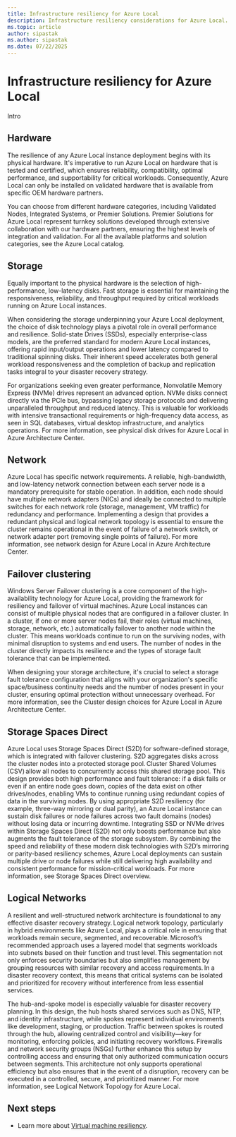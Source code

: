 ```yaml
---
title: Infrastructure resiliency for Azure Local
description: Infrastructure resiliency considerations for Azure Local.
ms.topic: article
author: sipastak
ms.author: sipastak
ms.date: 07/22/2025
---
```


# Infrastructure resiliency for Azure Local

Intro

## Hardware

The resilience of any Azure Local instance deployment begins with its physical hardware. It's imperative to run Azure Local on hardware that is tested and certified, which ensures reliability, compatibility, optimal performance, and supportability for critical workloads. Consequently, Azure Local can only be installed on validated hardware that is available from specific OEM hardware partners.  

You can choose from different hardware categories, including Validated Nodes, Integrated Systems, or Premier Solutions. Premier Solutions for Azure Local represent turnkey solutions developed through extensive collaboration with our hardware partners, ensuring the highest levels of integration and validation. For all the available platforms and solution categories, see the Azure Local catalog.  

## Storage  

Equally important to the physical hardware is the selection of high-performance, low-latency disks. Fast storage is essential for maintaining the responsiveness, reliability, and throughput required by critical workloads running on Azure Local instances.  

When considering the storage underpinning your Azure Local deployment, the choice of disk technology plays a pivotal role in overall performance and resilience. Solid-state Drives (SSDs), especially enterprise-class models, are the preferred standard for modern Azure Local instances, offering rapid input/output operations and lower latency compared to traditional spinning disks. Their inherent speed accelerates both general workload responsiveness and the completion of backup and replication tasks integral to your disaster recovery strategy.

For organizations seeking even greater performance, Nonvolatile Memory Express (NVMe) drives represent an advanced option. NVMe disks connect directly via the PCIe bus, bypassing legacy storage protocols and delivering unparalleled throughput and reduced latency. This is valuable for workloads with intensive transactional requirements or high-frequency data access, as seen in SQL databases, virtual desktop infrastructure, and analytics operations. For more information, see physical disk drives for Azure Local in Azure Architecture Center.

## Network  

Azure Local has specific network requirements. A reliable, high-bandwidth, and low-latency network connection between each server node is a mandatory prerequisite for stable operation. In addition, each node should have multiple network adapters (NICs) and ideally be connected to multiple switches for each network role (storage, management, VM traffic) for redundancy and performance. Implementing a design that provides a redundant physical and logical network topology is essential to ensure the cluster remains operational in the event of failure of a network switch, or network adapter port (removing single points of failure). For more information, see network design for Azure Local in Azure Architecture Center.  

## Failover clustering  

Windows Server Failover clustering is a core component of the high-availability technology for Azure Local, providing the framework for resiliency and failover of virtual machines. Azure Local instances can consist of multiple physical nodes that are configured in a failover cluster. In a cluster, if one or more server nodes fail, their roles (virtual machines, storage, network, etc.) automatically failover to another node within the cluster. This means workloads continue to run on the surviving nodes, with minimal disruption to systems and end users. The number of nodes in the cluster directly impacts its resilience and the types of storage fault tolerance that can be implemented.  

When designing your storage architecture, it's crucial to select a storage fault tolerance configuration that aligns with your organization's specific space/business continuity needs and the number of nodes present in your cluster, ensuring optimal protection without unnecessary overhead. For more information, see the Cluster design choices for Azure Local in Azure Architecture Center.  

## Storage Spaces Direct

Azure Local uses Storage Spaces Direct (S2D) for software-defined storage, which is integrated with failover clustering. S2D aggregates disks across the cluster nodes into a protected storage pool. Cluster Shared Volumes (CSV) allow all nodes to concurrently access this shared storage pool. This design provides both high performance and fault tolerance: if a disk fails or even if an entire node goes down, copies of the data exist on other drives/nodes, enabling VMs to continue running using redundant copies of data in the surviving nodes. By using appropriate S2D resiliency (for example, three-way mirroring or dual parity), an Azure Local instance can sustain disk failures or node failures across two fault domains (nodes) without losing data or incurring downtime. Integrating SSD or NVMe drives within Storage Spaces Direct (S2D) not only boosts performance but also augments the fault tolerance of the storage subsystem. By combining the speed and reliability of these modern disk technologies with S2D’s mirroring or parity-based resiliency schemes, Azure Local deployments can sustain multiple drive or node failures while still delivering high availability and consistent performance for mission-critical workloads. For more information, see Storage Spaces Direct overview.

## Logical Networks

A resilient and well-structured network architecture is foundational to any effective disaster recovery strategy. Logical network topology, particularly in hybrid environments like Azure Local, plays a critical role in ensuring that workloads remain secure, segmented, and recoverable. Microsoft’s recommended approach uses a layered model that segments workloads into subnets based on their function and trust level. This segmentation not only enforces security boundaries but also simplifies management by grouping resources with similar recovery and access requirements. In a disaster recovery context, this means that critical systems can be isolated and prioritized for recovery without interference from less essential services. 

The hub-and-spoke model is especially valuable for disaster recovery planning. In this design, the hub hosts shared services such as DNS, NTP, and identity infrastructure, while spokes represent individual environments like development, staging, or production. Traffic between spokes is routed through the hub, allowing centralized control and visibility—key for monitoring, enforcing policies, and initiating recovery workflows. Firewalls and network security groups (NSGs) further enhance this setup by controlling access and ensuring that only authorized communication occurs between segments. This architecture not only supports operational efficiency but also ensures that in the event of a disruption, recovery can be executed in a controlled, secure, and prioritized manner. For more information, see Logical Network Topology for Azure Local.  

## Next steps

- Learn more about [Virtual machine resiliency](disaster-recovery-vm-resiliency.md).
